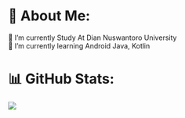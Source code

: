 # 💫 About Me:
🔭 I’m currently Study At Dian Nuswantoro University<br>🌱 I’m currently learning Android Java, Kotlin

# 📊 GitHub Stats:

![](https://github-readme-streak-stats.herokuapp.com/?user=itsuka22&theme=tokyonight&hide_border=false)<br/>

